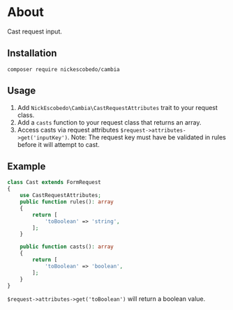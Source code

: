 # About
Cast request input.

## Installation
`composer require nickescobedo/cambia`

## Usage
1. Add `NickEscobedo\Cambia\CastRequestAttributes` trait to your request class.
1. Add a `casts` function to your request class that returns an array.
1. Access casts via request attributes `$request->attributes->get('inputKey')`. Note: The request key must have be validated in rules before it will attempt to cast.

## Example
```php
class Cast extends FormRequest
{
    use CastRequestAttributes;
    public function rules(): array
    {
        return [
            'toBoolean' => 'string',
        ];
    }

    public function casts(): array
    {
        return [
            'toBoolean' => 'boolean',
        ];
    }
}
```
`$request->attributes->get('toBoolean')` will return a boolean value.